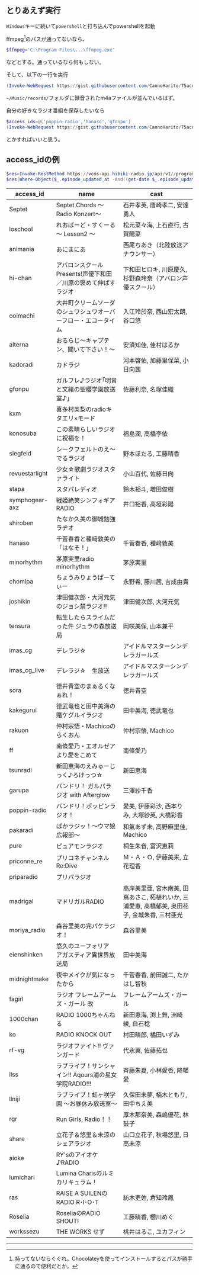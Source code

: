 ## とりあえず実行
`Windows`キーに続いて`powershell`と打ち込んでpowershellを起動

ffmpeg[^1]のパスが通ってないなら、
```powershell
$ffmpeg='C:\Program Files\...\ffmpeg.exe'
```
などとする。通っているなら何もしない。

そして、以下の一行を実行
```powershell
(Invoke-WebRequest https://gist.githubusercontent.com/CannoHarito/75acd6ac09edfa93b54864bdd6b4df3e/raw/save-hibiki-radio.ps1).Content|Invoke-Expression
```
`~/Music/records/`フォルダに録音されたm4aファイルが並んでいるはず。

自分の好きなラジオ番組を保存したいなら
```powershell
$access_ids=@('poppin-radio','hanaso','gfonpu')
(Invoke-WebRequest https://gist.githubusercontent.com/CannoHarito/75acd6ac09edfa93b54864bdd6b4df3e/raw/save-hibiki-radio.ps1).Content|Invoke-Expression
```
とかすればいいと思う。
## access_idの例
```powershell
$res=Invoke-RestMethod https://vcms-api.hibiki-radio.jp/api/v1//programs -UserAgent $useragent -Headers $headers
$res|Where-Object{$_.episode_updated_at -And((get-date $_.episode_updated_at)-gt (get-date).AddMonths(-1))}|%{"|"+$_.access_id + "|" +$_.name+"|"+$_.cast+"|"}>access_ids.txt
```

|access_id|name|cast|
--|--|--
|Septet|Septet Chords ～Radio Konzert～|石井孝英, 唐崎孝二, 安達勇人|
|loschool|れおぱーど・すくーる　～ Lesson2 ～|松元菜々海, 上石直行, 古賀陽菜|
|animania|あにまにあ|西尾ちあき（北陸放送アナウンサー）|
|hi-chan|アバロンスクールPresents!声優下和田／川原の褒めて伸ばすラジオ|下和田ヒロキ, 川原慶久, 杉野森玲奈（アバロン声優スクール）|
|ooimachi|大井町クリームソーダのシュワシュワオーバーフロー・エコータイム|入江玲於奈, 西山宏太朗, 谷口悠|
|alterna|おるらじ～キャプテン、聞いて下さい！～|安済知佳, 佳村はるか|
|kadoradi|カドラジ|河本啓佑, 加藤里保菜, 小日向茜|
|gfonpu|ガルフレ♪ラジオ｢明音と文緒の聖櫻学園放送室♪｣|佐藤利奈, 名塚佳織|
|kxm|喜多村英梨のradioキタエリ×モード||
|konosuba|この素晴らしいラジオに祝福を！|福島潤, 高橋李依|
|siegfeld|シークフェルトのえ～でるラジオ|野本ほたる, 工藤晴香|
|revuestarlight|少女☆歌劇ラジオスタァライト|小山百代, 佐藤日向|
|stapa|スタパレディオ|鈴木裕斗, 増田俊樹|
|symphogear-axz|戦姫絶笑シンフォギアRADIO|井口裕香, 高垣彩陽|
|shiroben|たなか久美の御城勉強ラヂオ||
|hanaso|千菅春香と種﨑敦美の「はなそ！」|千菅春香, 種﨑敦美|
|minorhythm|茅原実里radio minorhythm|茅原実里|
|chomipa|ちょうみりょうぱーてぃー|永野希, 藤川茜, 吉成由貴|
|joshikin|津田健次郎・大河元気のジョシ禁ラジオ!!|津田健次郎, 大河元気|
|tensura|転生したらスライムだった件 ジュラの森放送局|岡咲美保, 山本兼平|
|imas_cg|デレラジ☆|アイドルマスターシンデレラガールズ|
|imas_cg_live|デレラジ☆　生放送|アイドルマスターシンデレラガールズ|
|sora|徳井青空のまぁるくなぁれ！|徳井青空|
|kakegurui|徳武竜也と田中美海の賭ケグルイラジオ|田中美海, 徳武竜也|
|rakuon|仲村宗悟・Machicoのらくおん|仲村宗悟, Machico|
|ff|南條愛乃・エオルゼアより愛をこめて|南條愛乃|
|tsunradi|新田恵海のえみゅーじっく♪ろけっつ☆|新田恵海|
|garupa|バンドリ！ ガルパラジオ with Afterglow|三澤紗千香|
|poppin-radio|バンドリ！ポッピンラジオ！|愛美, 伊藤彩沙, 西本りみ, 大塚紗英, 大橋彩香|
|pakaradi|ぱかラジッ！～ウマ娘広報部～|和氣あず未, 高野麻里佳, Machico|
|pure|ピュアモンラジオ|桐生朱音, 富沢恵莉|
|priconne_re|プリコネチャンネルRe:Dive|Ｍ・Ａ・Ｏ, 伊藤美来, 立花理香|
|priparadio|プリパラジオ||
|madrigal|マドリガルRADIO|高岸美里亜, 宮木南美, 田嶌あさこ, 柘植れいか, 三浦愛恵, 高橋郁美, 奥田花子, 金城朱香, 三村亜光|
|moriya_radio|森谷里美の完パケラジオ！|森谷里美|
|eienshinken|悠久のユーフォリア　アガスティア異世界放送局|田中美海|
|midnightmake|夜中メイクが気になったから|千菅春香, 前田誠二, たかはし智秋|
|fagirl|ラジオ フレームアームズ・ガール 改|フレームアームズ・ガール|
|1000chan|RADIO 1000ちゃんねる|新田恵海, 渕上舞, 洲崎綾, 白石稔|
|ko|RADIO KNOCK OUT|村田晴郎, 橘田いずみ|
|rf-vg|ラジオファイト!! ヴァンガード|代永翼, 佐藤拓也|
|llss|ラブライブ！サンシャイン!! Aqours浦の星女学院RADIO!!! |斉藤朱夏, 小林愛香, 降幡愛|
|llniji|ラブライブ！虹ヶ咲学園 ～お昼休み放送室～|久保田未夢, 楠木ともり, 田中ちえ美|
|rgr|Run Girls, Radio！！|厚木那奈美, 森嶋優花, 	林鼓子|
|share|立花子＆悠里＆未涼のシェアラジオ|山口立花子, 秋場悠里, 日高未涼|
|aioke|RY'sのアイオケ♪RADIO||
|lumichari|Lumina Charisのルミカリキュラム！||
|ras|RAISE A SUILENのRADIO R･I･O･T|紡木吏佐, 倉知玲鳳|
|Roselia|RoseliaのRADIO SHOUT!|工藤晴香, 櫻川めぐ|
|workssezu|THE WORKS せず|桃井はるこ, ユカフィン|

***
[^1]: 持ってないならぐぐれ。Chocolateyを使ってインストールするとパスが勝手に通るので便利だとか。
